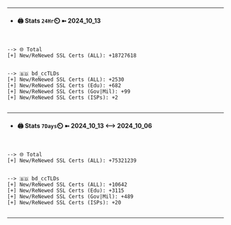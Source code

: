 

---
- #### 🖨️ **Stats** `24Hr`⏲️ ➼ 2024_10_13
```console


--> 🌐 Total
[+] New/ReNewed SSL Certs (ALL): +18727618


--> 🇧🇩 bd_ccTLDs
[+] New/ReNewed SSL Certs (ALL): +2530
[+] New/ReNewed SSL Certs (Edu): +682
[+] New/ReNewed SSL Certs (Gov|Mil): +99
[+] New/ReNewed SSL Certs (ISPs): +2


```

---
- #### 🖨️ **Stats** `7Days`⏲️ ➼ 2024_10_13 <--> 2024_10_06
```console


--> 🌐 Total
[+] New/ReNewed SSL Certs (ALL): +75321239


--> 🇧🇩 bd_ccTLDs
[+] New/ReNewed SSL Certs (ALL): +10642
[+] New/ReNewed SSL Certs (Edu): +3115
[+] New/ReNewed SSL Certs (Gov|Mil): +489
[+] New/ReNewed SSL Certs (ISPs): +20


```

---

